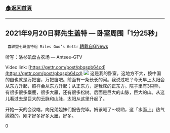 ###  [:house:返回首頁](https://github.com/ourhimalayas/txt)
---


## 2021年9月20日郭先生盖特 — 卧室周围「1分25秒」
` 喜联盟七哥盖特组 Miles Guo’s Gettr` [轉載自GNews](https://gnews.org/zh-hans/1545125/)

听写：洛杉矶盘古农场 — Antsee-GTV

Video link: [https://gettr.com/post/pbqspb64cd](https://gettr.com/post/pbqspb64cd)
![](https://assets.gnews.org/wp-content/uploads/2021/09/C723A0CF-BD82-45FB-AA29-DD29D738442C.png)
这是我的卧室。这地方不大，按中国的亩也就是万把亩，万把亩吧。前面有一条长长的河。我说过吧？今天早上太阳会从东方升起，照样会从东方升起；从正东方，是我床的正东方。院子里有3只熊，有很多很多麋鹿，很多大雁，还有很多松树。后面是巨大的山脉，巨大的山。从这儿看过去是巨大的云脉和山脉，太阳从这里升起了。

开始一天的会议咯，向兄弟姐妹们报告完毕。姆该嗮了～哎哟，这「水面上」热气腾腾的。刚才好多好多大雁，好多。

0

